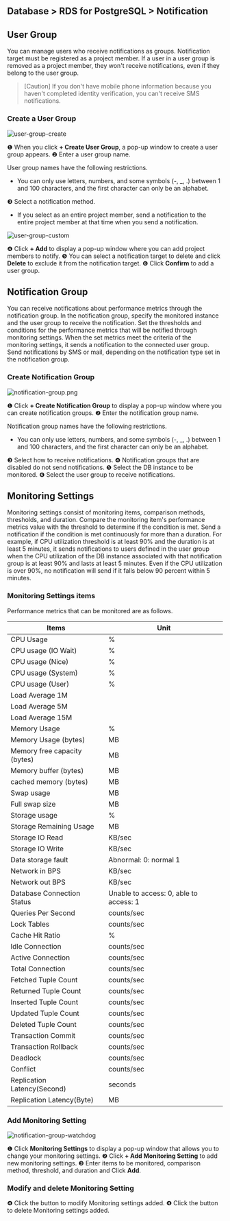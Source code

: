 ## Database > RDS for PostgreSQL > Notification

## User Group

You can manage users who receive notifications as groups. Notification target must be registered as a project member. If a user in a user group is removed as a project member, they won't receive notifications, even if they belong to the user group.

> [Caution]
> If you don't have mobile phone information because you haven't completed identity verification, you can't receive SMS notifications.

### Create a User Group

![user-group-create](https://static-station.ngoic.com/v1/AUTH_c8bd5293535a46f8bc6705b349f67ea3/cdn/prod_rds_postgres/20240813/user-group-create-en.png)

❶ When you click **+ Create User Group**, a pop-up window to create a user group appears.
❷ Enter a user group name.

User group names have the following restrictions.

* You can only use letters, numbers, and some symbols (-, _, .) between 1 and 100 characters, and the first character can only be an alphabet.

❸ Select a notification method.

* If you select as an entire project member, send a notification to the entire project member at that time when you send a notification.

![user-group-custom](https://static-station.ngoic.com/v1/AUTH_c8bd5293535a46f8bc6705b349f67ea3/cdn/prod_rds_postgres/20240813/user-group-custom-en.png)

❹ Click **+ Add** to display a pop-up window where you can add project members to notify.
❺ You can select a notification target to delete and click **Delete** to exclude it from the notification target.
❻ Click **Confirm** to add a user group.

## Notification Group

You can receive notifications about performance metrics through the notification group. In the notification group, specify the monitored instance and the user group to receive the notification. Set the thresholds and conditions for the performance metrics that will be notified through monitoring settings. When the set metrics meet the criteria of the monitoring settings, it sends a notification to the connected user group. Send notifications by SMS or mail, depending on the notification type set in the notification group.

### Create Notification Group

![notification-group.png](https://static-station.ngoic.com/v1/AUTH_c8bd5293535a46f8bc6705b349f67ea3/cdn/prod_rds_postgres/20240813/notification-group-en.png)

❶ Click **+ Create Notification Group** to display a pop-up window where you can create notification groups.
❷ Enter the notification group name.

Notification group names have the following restrictions.

* You can only use letters, numbers, and some symbols (-, _, .) between 1 and 100 characters, and the first character can only be an alphabet.

❸ Select how to receive notifications.
❹ Notification groups that are disabled do not send notifications.
❺ Select the DB instance to be monitored.
❻ Select the user group to receive notifications.

## Monitoring Settings

Monitoring settings consist of monitoring items, comparison methods, thresholds, and duration. Compare the monitoring item's performance metrics value with the threshold to determine if the condition is met. Send a notification if the condition is met continuously for more than a duration. For example, if CPU utilization threshold is at least 90% and the duration is at least 5 minutes, it sends notifications to users defined in the user group when the CPU utilization of the DB instance associated with that notification group is at least 90% and lasts at least 5 minutes. Even if the CPU utilization is over 90%, no notification will send if it falls below 90 percent within 5 minutes.

### Monitoring Settings items

Performance metrics that can be monitored are as follows.

| Items                        | Unit                                   |
|------------------------------|----------------------------------------|
| CPU Usage                    | %                                      |
| CPU usage (IO Wait)          | %                                      |
| CPU usage (Nice)             | %                                      |
| CPU usage (System)           | %                                      |
| CPU usage (User)             | %                                      |
| Load Average 1M              |                                        |
| Load Average 5M              |                                        |
| Load Average 15M             |                                        |
| Memory Usage                 | %                                      |
| Memory Usage (bytes)         | MB                                     |
| Memory free capacity (bytes) | MB                                     |
| Memory buffer (bytes)        | MB                                     |
| cached memory (bytes)        | MB                                     |
| Swap usage                   | MB                                     |
| Full swap size               | MB                                     |
| Storage usage                | %                                      |
| Storage Remaining Usage      | MB                                     |
| Storage IO Read              | KB/sec                                 |
| Storage IO Write             | KB/sec                                 |
| Data storage fault           | Abnormal: 0: normal 1                  |
| Network in BPS               | KB/sec                                 |
| Network out BPS              | KB/sec                                 |
| Database Connection Status   | Unable to access: 0, able to access: 1 |
| Queries Per Second           | counts/sec                             |
| Lock Tables                  | counts/sec                             |
| Cache Hit Ratio              | %                                      |
| Idle Connection              | counts/sec                             |
| Active Connection            | counts/sec                             |
| Total Connection             | counts/sec                             |
| Fetched Tuple Count          | counts/sec                             |
| Returned Tuple Count         | counts/sec                             |
| Inserted Tuple Count         | counts/sec                             |
| Updated Tuple Count          | counts/sec                             |
| Deleted Tuple Count          | counts/sec                             |
| Transaction Commit           | counts/sec                             |
| Transaction Rollback         | counts/sec                             |
| Deadlock                     | counts/sec                             |
| Conflict                     | counts/sec                             |
| Replication Latency(Second)  | seconds                                |
| Replication Latency(Byte)    | MB                                     |

### Add Monitoring Setting

![notification-group-watchdog](https://static-station.ngoic.com/v1/AUTH_c8bd5293535a46f8bc6705b349f67ea3/cdn/prod_rds_postgres/20240813/notification-group-watchdog-en.png)

❶ Click **Monitoring Settings** to display a pop-up window that allows you to change your monitoring settings.
❷ Click **+ Add Monitoring Setting** to add new monitoring settings.
❸ Enter items to be monitored, comparison method, threshold, and duration and Click **Add**.

### Modify and delete Monitoring Setting

❹ Click the button to modify Monitoring settings added.
❹ Click the button to delete Monitoring settings added.
